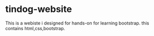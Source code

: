 # tindog-website


This is a webiste i designed for hands-on for learning bootstrap.
this contains html,css,bootstrap.
